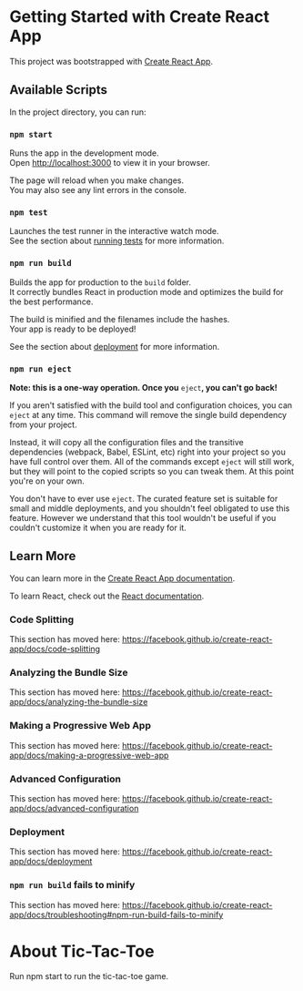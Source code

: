 Getting Started with Create React App
=====================================

This project was bootstrapped with [Create React
App](https://github.com/facebook/create-react-app).

Available Scripts
-----------------

In the project directory, you can run:

### `npm start`

Runs the app in the development mode.  
Open <http://localhost:3000> to view it in your browser.

The page will reload when you make changes.  
You may also see any lint errors in the console.

### `npm test`

Launches the test runner in the interactive watch mode.  
See the section about [running
tests](https://facebook.github.io/create-react-app/docs/running-tests) for more
information.

### `npm run build`

Builds the app for production to the `build` folder.  
It correctly bundles React in production mode and optimizes the build for the
best performance.

The build is minified and the filenames include the hashes.  
Your app is ready to be deployed!

See the section about
[deployment](https://facebook.github.io/create-react-app/docs/deployment) for
more information.

### `npm run eject`

**Note: this is a one-way operation. Once you** `eject`**, you can't go back!**

If you aren't satisfied with the build tool and configuration choices, you can
`eject` at any time. This command will remove the single build dependency from
your project.

Instead, it will copy all the configuration files and the transitive
dependencies (webpack, Babel, ESLint, etc) right into your project so you have
full control over them. All of the commands except `eject` will still work, but
they will point to the copied scripts so you can tweak them. At this point
you're on your own.

You don't have to ever use `eject`. The curated feature set is suitable for
small and middle deployments, and you shouldn't feel obligated to use this
feature. However we understand that this tool wouldn't be useful if you couldn't
customize it when you are ready for it.

Learn More
----------

You can learn more in the [Create React App
documentation](https://facebook.github.io/create-react-app/docs/getting-started).

To learn React, check out the [React documentation](https://reactjs.org/).

### Code Splitting

This section has moved here:
<https://facebook.github.io/create-react-app/docs/code-splitting>

### Analyzing the Bundle Size

This section has moved here:
<https://facebook.github.io/create-react-app/docs/analyzing-the-bundle-size>

### Making a Progressive Web App

This section has moved here:
<https://facebook.github.io/create-react-app/docs/making-a-progressive-web-app>

### Advanced Configuration

This section has moved here:
<https://facebook.github.io/create-react-app/docs/advanced-configuration>

### Deployment

This section has moved here:
<https://facebook.github.io/create-react-app/docs/deployment>

### `npm run build` fails to minify

This section has moved here:
<https://facebook.github.io/create-react-app/docs/troubleshooting#npm-run-build-fails-to-minify>

About Tic-Tac-Toe
=================

Run npm start to run the tic-tac-toe game.
